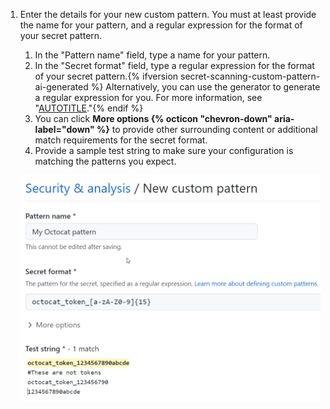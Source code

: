 1. Enter the details for your new custom pattern. You must at least provide the name for your pattern, and a regular expression for the format of your secret pattern.
   1. In the "Pattern name" field, type a name for your pattern.
   1. In the "Secret format" field, type a regular expression for the format of your secret pattern.{% ifversion secret-scanning-custom-pattern-ai-generated %} Alternatively, you can use the generator to generate a regular expression for you. For more information, see "[AUTOTITLE](/code-security/secret-scanning/using-advanced-secret-scanning-and-push-protection-features/custom-patterns/generating-regular-expressions-for-custom-patterns-with-ai)."{% endif %}
   1. You can click **More options {% octicon "chevron-down" aria-label="down" %}** to provide other surrounding content or additional match requirements for the secret format.
   1. Provide a sample test string to make sure your configuration is matching the patterns you expect.

   ![Screenshot of a filled custom {% data variables.product.prodname_secret_scanning %} pattern form.](/assets/images/help/repository/secret-scanning-create-custom-pattern.png)
